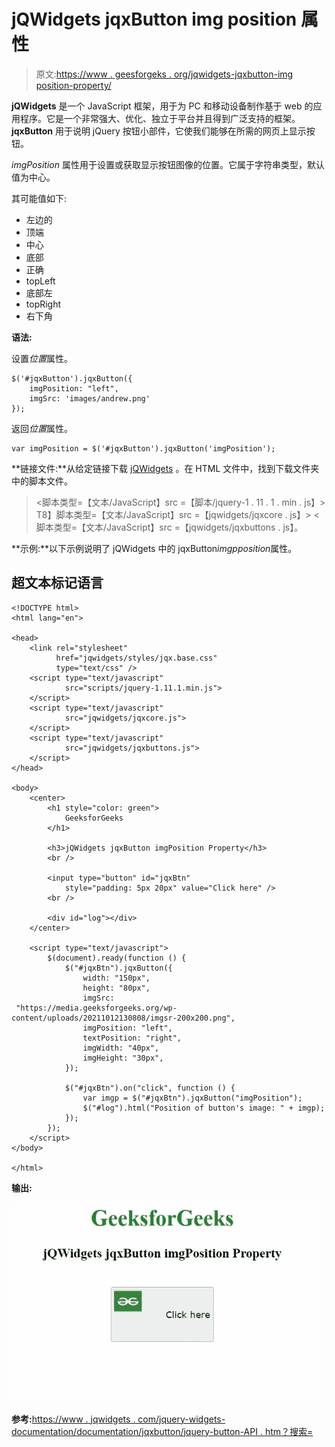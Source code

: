 # jQWidgets jqxButton img position 属性

> 原文:[https://www . geesforgeks . org/jqwidgets-jqxbutton-img position-property/](https://www.geeksforgeeks.org/jqwidgets-jqxbutton-imgposition-property/)

**jQWidgets** 是一个 JavaScript 框架，用于为 PC 和移动设备制作基于 web 的应用程序。它是一个非常强大、优化、独立于平台并且得到广泛支持的框架。 **jqxButton** 用于说明 jQuery 按钮小部件，它使我们能够在所需的网页上显示按钮。

*imgPosition* 属性用于设置或获取显示按钮图像的位置。它属于字符串类型，默认值为中心。

其可能值如下:

*   左边的
*   顶端
*   中心
*   底部
*   正确
*   topLeft
*   底部左
*   topRight
*   右下角

**语法:**

设置*位置*属性。

```
$('#jqxButton').jqxButton({
    imgPosition: "left", 
    imgSrc: 'images/andrew.png' 
}); 
```

返回*位置*属性。

```
var imgPosition = $('#jqxButton').jqxButton('imgPosition');
```

**链接文件:**从给定链接下载 [jQWidgets](https://www.jqwidgets.com/download/) 。在 HTML 文件中，找到下载文件夹中的脚本文件。

> <link rel="”stylesheet”" href="”jqwidgets/styles/jqx.base.css”" type="”text/css”">
> <脚本类型=【文本/JavaScript】src =【脚本/jquery-1 . 11 . 1 . min . js】></脚本>
> T8】脚本类型=【文本/JavaScript】src =【jqwidgets/jqxcore . js】></脚本>
> <脚本类型=【文本/JavaScript】src =【jqwidgets/jqxbuttons . js】。

**示例:**以下示例说明了 jQWidgets 中的 jqxButton*imgpposition*属性。

## 超文本标记语言

```
<!DOCTYPE html>
<html lang="en">

<head>
    <link rel="stylesheet"
          href="jqwidgets/styles/jqx.base.css" 
          type="text/css" />
    <script type="text/javascript" 
            src="scripts/jquery-1.11.1.min.js">
    </script>
    <script type="text/javascript" 
            src="jqwidgets/jqxcore.js">
    </script>
    <script type="text/javascript" 
            src="jqwidgets/jqxbuttons.js">
    </script>
</head>

<body>
    <center>
        <h1 style="color: green">
            GeeksforGeeks
        </h1>

        <h3>jQWidgets jqxButton imgPosition Property</h3>
        <br />

        <input type="button" id="jqxBtn" 
            style="padding: 5px 20px" value="Click here" />
        <br />

        <div id="log"></div>
    </center>

    <script type="text/javascript">
        $(document).ready(function () {
            $("#jqxBtn").jqxButton({
                width: "150px",
                height: "80px",
                imgSrc: 
 "https://media.geeksforgeeks.org/wp-content/uploads/20211012130808/imgsr-200x200.png",
                imgPosition: "left",
                textPosition: "right",
                imgWidth: "40px",
                imgHeight: "30px",
            });

            $("#jqxBtn").on("click", function () {
                var imgp = $("#jqxBtn").jqxButton("imgPosition");
                $("#log").html("Position of button's image: " + imgp);
            });
        });
    </script>
</body>

</html>
```

**输出:**

![](img/9dcc9e7f45d3ef4259fdf58e2ee1f7af.png)

**参考:**[https://www . jqwidgets . com/jquery-widgets-documentation/documentation/jqxbutton/jquery-button-API . htm？搜索=](https://www.jqwidgets.com/jquery-widgets-documentation/documentation/jqxbutton/jquery-button-api.htm?search=)